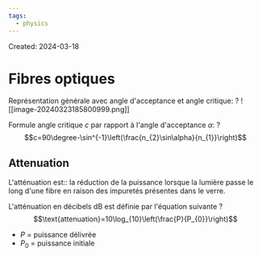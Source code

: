 ```yaml
---
tags:
  - physics
---
```

Created: 2024-03-18

# Fibres optiques

Représentation générale avec angle d'acceptance et angle critique:
?
![[image-20240323185800999.png]]
<!--SR:!2024-04-28,22,250-->


Formule angle critique $c$ par rapport à l'angle d'acceptance $\alpha$:
?
$$c=90\degree-\sin^{-1}\left(\frac{n_{2}\sin\alpha}{n_{1}}\right)$$
<!--SR:!2024-04-10,5,170-->

## Attenuation
L'atténuation est:: la réduction de la puissance lorsque la lumière passe le long d'une fibre en raison des impuretés présentes dans le verre.
<!--SR:!2024-04-09,6,170-->

L'atténuation en décibels $\text{dB}$ est définie par l'équation suivante
?
$$\text{attenuation}=10\log_{10}\left(\frac{P}{P_{0}}\right)$$
- $P$ = puissance délivrée
- $P_{0}$ = puissance initiale
<!--SR:!2024-04-25,20,250-->

